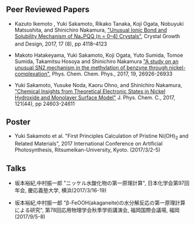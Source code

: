 
## Peer Reviewed Papers

- Kazuto Ikemoto , Yuki Sakamoto, Rikako Tanaka, Koji Ogata, Nobuyuki Matsushita, and Shinichiro Nakamura, ["Unusual Ionic Bond and Solubility Mechanism of Na<sub>n</sub>PQQ (n = 0–4) Crystals"](http://pubs.acs.org/doi/abs/10.1021/acs.cgd.7b00324), Crystal Growth and Design, 2017, 17 (8), pp 4118–4123

- Makoto Hatakeyama, Yuki Sakamoto, Koji Ogata, Yuto Sumida, Tomoe Sumida, Takamitsu Hosoya and Shinichiro Nakamura ["A study on an unusual SN2 mechanism in the methylation of benzyne through nickel-complexation"](http://pubs.rsc.org/-/content/articlehtml/2017/cp/c7cp04739h), Phys. Chem. Chem. Phys., 2017, 19, 26926-26933

- Yuki Sakamoto, Yusuke Noda, Kaoru Ohno, and Shinichiro Nakamura, ["Chemical Insights from Theoretical Electronic States in Nickel Hydroxide and Monolayer Surface Model"](http://pubs.acs.org/doi/10.1021/acs.jpcc.7b07564) J. Phys. Chem. C., 2017, 121(44), pp 24603-24611

## Poster 

- Yuki Sakamoto et al. "First Principles Calculation of Pristine Ni(OH)<sub>2</sub> and Related Materials", 2017 International Conference on Artificial Photosynthesis, Ritsumeikan-University, Kyoto. (2017/3/2-5)


## Talks

- 坂本裕紀,中村振一郎 "ニッケル水酸化物の第一原理計算", 日本化学会第97回年会, 慶応義塾大学, 横浜(2017/3/16-19)

- 坂本裕紀,中村振一郎 "β-FeOOH(akaganeite)の水分解反応の第一原理計算による研究", 第78回応用物理学会秋季学術講演会, 福岡国際会議場, 福岡(2017/9/5-8)
